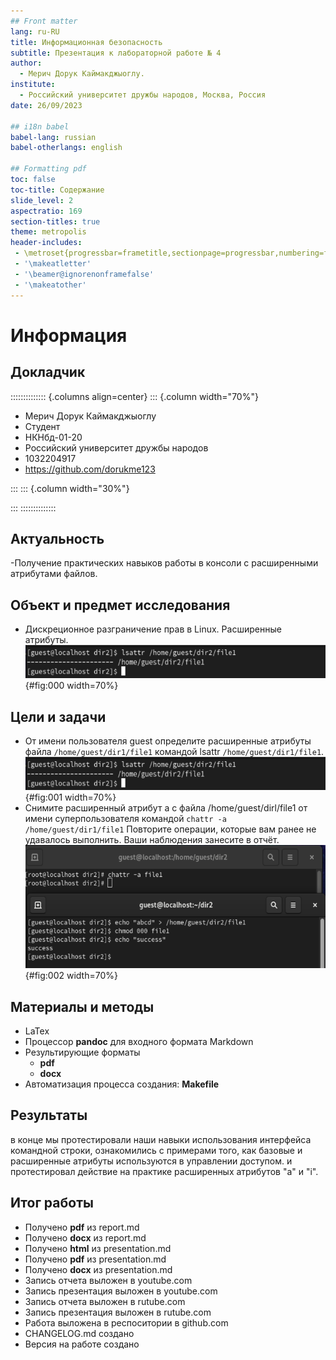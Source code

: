 ```yaml
---
## Front matter
lang: ru-RU
title: Информационная безопасность
subtitle: Презентация к лабораторной работе № 4
author:
  - Мерич Дорук Каймакджыоглу.
institute:
  - Российский университет дружбы народов, Москва, Россия
date: 26/09/2023

## i18n babel
babel-lang: russian
babel-otherlangs: english

## Formatting pdf
toc: false
toc-title: Содержание
slide_level: 2
aspectratio: 169
section-titles: true
theme: metropolis
header-includes:
 - \metroset{progressbar=frametitle,sectionpage=progressbar,numbering=fraction}
 - '\makeatletter'
 - '\beamer@ignorenonframefalse'
 - '\makeatother'
---
```


# Информация

## Докладчик

:::::::::::::: {.columns align=center}
::: {.column width="70%"}

  * Мерич Дорук Каймакджыоглу
  * Студент
  * НКНбд-01-20
  * Российский университет дружбы народов
  * 1032204917
  * <https://github.com/dorukme123>

:::
::: {.column width="30%"}

:::
::::::::::::::

## Актуальность

-Получение практических навыков работы в консоли с расширенными атрибутами файлов.

## Объект и предмет исследования

- Дискреционное разграничение прав в Linux. Расширенные атрибуты.
![1](image/1.png){#fig:000 width=70%}

## Цели и задачи
- От имени пользователя guest определите расширенные атрибуты файла ```/home/guest/dir1/file1``` командой lsattr ```/home/guest/dir1/file1```.
![1](image/1.png){#fig:001 width=70%} 
- Снимите расширенный атрибут a с файла /home/guest/dirl/file1 от имени суперпользователя командой ```chattr -a /home/guest/dir1/file1``` Повторите операции, которые вам ранее не удавалось выполнить. Ваши наблюдения занесите в отчёт. <br>
![2](image/9.png){#fig:002 width=70%}  

## Материалы и методы

- LaTex    
- Процессор **pandoc** для входного формата Markdown    
- Результирующие форматы    
	- **pdf**    
	- **docx**     
- Автоматизация процесса создания: **Makefile**       

## Результаты

в конце мы протестировали наши навыки использования интерфейса командной строки, ознакомились с примерами того, как базовые и расширенные атрибуты используются в управлении доступом.  и протестировал действие на практике расширенных атрибутов "a" и "i".
  

## Итог работы

- Получено **pdf**  из report.md   
- Получено **docx**  из report.md   
- Получено **html** из presentation.md
- Получено **pdf** из presentation.md
- Получено **docx** из presentation.md
- Запись отчета выложен в youtube.com
- Запись презентация выложен в youtube.com
- Запись отчета выложен в rutube.com
- Запись презентация выложен в rutube.com
- Работа выложена в респоситории в github.com
- CHANGELOG.md создано
- Версия на работе создано 